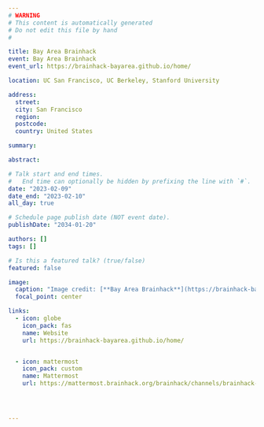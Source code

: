 ```yaml
---
# WARNING
# This content is automatically generated
# Do not edit this file by hand
#

title: Bay Area Brainhack
event: Bay Area Brainhack
event_url: https://brainhack-bayarea.github.io/home/

location: UC San Francisco, UC Berkeley, Stanford University

address:
  street: 
  city: San Francisco
  region: 
  postcode: 
  country: United States

summary: 

abstract: 

# Talk start and end times.
#   End time can optionally be hidden by prefixing the line with `#`.
date: "2023-02-09"
date_end: "2023-02-10"
all_day: true

# Schedule page publish date (NOT event date).
publishDate: "2034-01-20"

authors: []
tags: []

# Is this a featured talk? (true/false)
featured: false

image:
  caption: "Image credit: [**Bay Area Brainhack**](https://brainhack-bayarea.github.io/home/)"
  focal_point: center

links:
  - icon: globe
    icon_pack: fas
    name: Website
    url: https://brainhack-bayarea.github.io/home/


  - icon: mattermost
    icon_pack: custom
    name: Mattermost
    url: https://mattermost.brainhack.org/brainhack/channels/brainhack-bay-area




---
```


